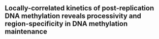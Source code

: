 ## Locally-correlated kinetics of post-replication DNA methylation reveals processivity and region-specificity in DNA methylation maintenance

